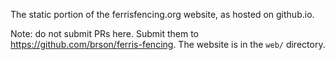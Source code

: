 The static portion of the ferrisfencing.org website, as hosted on github.io.

Note: do not submit PRs here. Submit them to https://github.com/brson/ferris-fencing.
The website is in the `web/` directory.
